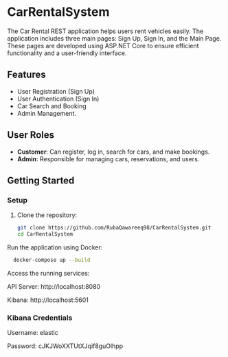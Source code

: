 # CarRentalSystem

The Car Rental REST application helps users rent vehicles easily. The application includes three main pages: Sign Up, Sign In, and the Main Page. These pages are developed using ASP.NET Core to ensure efficient functionality and a user-friendly interface.

## Features

- User Registration (Sign Up)
- User Authentication (Sign In)
- Car Search and Booking
- Admin Management.

## User Roles

- **Customer**: Can register, log in, search for cars, and make bookings.
- **Admin**: Responsible for managing cars, reservations, and users.

## Getting Started

### Setup

1. Clone the repository:

   ```bash
   git clone https://github.com/RubaQawareeq98/CarRentalSystem.git
   cd CarRentalSystem

Run the application using Docker:

```bash
  docker-compose up --build
```
Access the running services:

API Server: http://localhost:8080

Kibana: http://localhost:5601

### Kibana Credentials
Username: elastic

Password: cJKJWoXXTUtXJqif8guOlhpp

